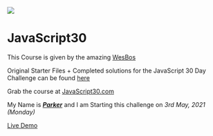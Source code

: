 ![](https://javascript30.com/images/JS3-social-share.png)

# JavaScript30

This Course is given by the amazing [WesBos](https://github.com/wesbos 'Github Profile')

Original Starter Files + Completed solutions for the JavaScript 30 Day Challenge can be found [here](https://github.com/wesbos/JavaScript30 'Github Repo')

Grab the course at [JavaScript30.com](https://JavaScript30.com)

My Name is **_[Parker](https://github.com/Parkerhiphop 'My Github Profile')_** and I am Starting this challenge on _3rd May, 2021 (Monday)_

[Live Demo](https://parkerhiphop.github.io/javaScript30/)

